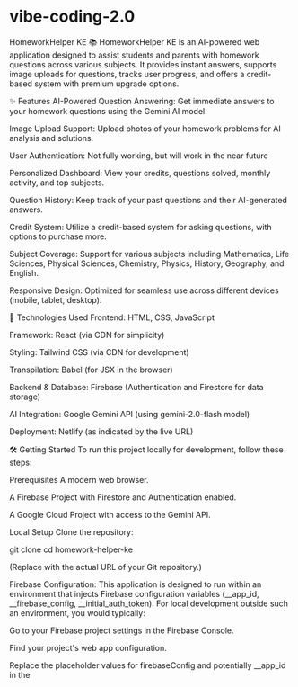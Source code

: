 # vibe-coding-2.0

HomeworkHelper KE 📚
HomeworkHelper KE is an AI-powered web application designed to assist students and parents with homework questions across various subjects. It provides instant answers, supports image uploads for questions, tracks user progress, and offers a credit-based system with premium upgrade options.

✨ Features
AI-Powered Question Answering: Get immediate answers to your homework questions using the Gemini AI model.

Image Upload Support: Upload photos of your homework problems for AI analysis and solutions.

User Authentication: Not fully working, but will work in the near future

Personalized Dashboard: View your credits, questions solved, monthly activity, and top subjects.

Question History: Keep track of your past questions and their AI-generated answers.

Credit System: Utilize a credit-based system for asking questions, with options to purchase more.

Subject Coverage: Support for various subjects including Mathematics, Life Sciences, Physical Sciences, Chemistry, Physics, History, Geography, and English.

Responsive Design: Optimized for seamless use across different devices (mobile, tablet, desktop).

🚀 Technologies Used
Frontend: HTML, CSS, JavaScript

Framework: React (via CDN for simplicity)

Styling: Tailwind CSS (via CDN for development)

Transpilation: Babel (for JSX in the browser)

Backend & Database: Firebase (Authentication and Firestore for data storage)

AI Integration: Google Gemini API (using gemini-2.0-flash model)

Deployment: Netlify (as indicated by the live URL)

🛠️ Getting Started
To run this project locally for development, follow these steps:

Prerequisites
A modern web browser.

A Firebase Project with Firestore and Authentication enabled.

A Google Cloud Project with access to the Gemini API.

Local Setup
Clone the repository:

git clone <repository-url>
cd homework-helper-ke

(Replace <repository-url> with the actual URL of your Git repository.)

Firebase Configuration:
This application is designed to run within an environment that injects Firebase configuration variables (__app_id, __firebase_config, __initial_auth_token). For local development outside such an environment, you would typically:

Go to your Firebase project settings in the Firebase Console.

Find your project's web app configuration.

Replace the placeholder values for firebaseConfig and potentially __app_id in the <script type="module"> block of index.html with your actual Firebase configuration.

For authentication, signInWithCustomToken is used, which relies on a token provided by the environment. For standalone local testing, you might need to adjust the initial authentication flow (e.g., remove signInWithCustomToken and rely solely on email/password or anonymous sign-in).

Gemini API Key:

Obtain an API key for the Google Gemini API from the Google AI Studio or Google Cloud Console.

Locate the apiKey variable in the ChatInterface component's handleSendMessage function (index.html, around line 350).

Replace the placeholder AIzaSyCoHNFBHZwRJDr_qt3I0d-Y3gVGN1GaIaU with your actual Gemini API key.

Note: Hardcoding API keys directly in client-side code is not recommended for production environments due to security risks. For a production deployment, consider using a backend proxy or serverless function to securely handle API calls.

Run the Application:
Since this is a single HTML file with CDN dependencies, you can simply open index.html in your web browser.

# From your project directory
open index.html # On macOS
start index.html # On Windows
xdg-open index.html # On Linux

💡 Usage
Access the App: Open index.html in your browser or navigate to the deployed Netlify URL.

Login/Sign Up: Use the "Login / Sign Up" button in the top right to create an account or log in with your email and password.

Ask a New Question: Click the "New Question" button (either on the dashboard or in the top navigation).

Type or Upload: Enter your homework question in the text input field or click the camera icon to upload an image of your question.

Get Answers: Click "Send" to get an AI-generated answer.

Dashboard: Return to the dashboard to view your stats, recent questions, and account status.

🚧 Future Enhancements
The following features are planned for future development:

Full History View: A dedicated page to view all past questions and answers.

Buy Credits Functionality: Implementation of a secure payment gateway for purchasing additional credits.

Explore All Subjects: An expanded section to browse and filter questions by all available subjects.

Question Details View: Ability to click on a recent question to see its full details and conversation.

Advanced Analytics: More detailed insights into user activity and learning patterns.

Secure API Key Handling: Move the Gemini API key to a more secure server-side setup for production.

⚠️ Known Issues
Tailwind CSS CDN Warning: The current setup uses the Tailwind CSS CDN, which is not recommended for production due to performance and optimization limitations. For production, a build process (e.g., using PostCSS or Tailwind CLI) should be implemented to purge unused CSS.

Hardcoded Gemini API Key: The Gemini API key is currently hardcoded in the client-side JavaScript. This is a security risk for production applications.

🤝 Contributing
Contributions are welcome! If you have suggestions or want to contribute, please feel free to fork the repository and submit pull requests.
